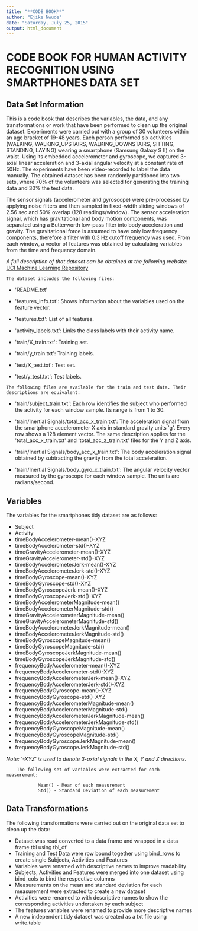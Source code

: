 ```yaml
---
title: "**CODE BOOK**"
author: "Ejike Nwude"
date: "Saturday, July 25, 2015"
output: html_document
---
```


# CODE BOOK FOR HUMAN ACTIVITY RECOGNITION USING SMARTPHONES DATA SET

## Data Set Information

This is a code book that describes the variables, the data, and any transformations or work that have been performed to clean up the original dataset. 
Experiments were carried out with a group of 30 volunteers within an age bracket of 19-48 years. Each person performed six activities (WALKING, WALKING_UPSTAIRS, WALKING_DOWNSTAIRS, SITTING, STANDING, LAYING) wearing a smartphone (Samsung Galaxy S II) on the waist. Using its embedded accelerometer and gyroscope, we captured 3-axial linear acceleration and 3-axial angular velocity at a constant rate of 50Hz. The experiments have been video-recorded to label the data manually. The obtained dataset has been randomly partitioned into two sets, where 70% of the volunteers was selected for generating the training data and 30% the test data.

The sensor signals (accelerometer and gyroscope) were pre-processed by applying noise filters and then sampled in fixed-width sliding windows of 2.56 sec and 50% overlap (128 readings/window). The sensor acceleration signal, which has gravitational and body motion components, was separated using a Butterworth low-pass filter into body acceleration and gravity. The gravitational force is assumed to have only low frequency components, therefore a filter with 0.3 Hz cutoff frequency was used. From each window, a vector of features was obtained by calculating variables from the time and frequency domain.

*A full description of that dataset can be obtained at the following website:* 
[UCI Machine Learning Repository](http://archive.ics.uci.edu/ml/datasets/Human+Activity+Recognition+Using+Smartphones)

`The dataset includes the following files:`

- 'README.txt'

- 'features_info.txt': Shows information about the variables used on the feature vector.

- 'features.txt': List of all features.

- 'activity_labels.txt': Links the class labels with their activity name.

- 'train/X_train.txt': Training set.

- 'train/y_train.txt': Training labels.

- 'test/X_test.txt': Test set.

- 'test/y_test.txt': Test labels.

`The following files are available for the train and test data. Their descriptions are equivalent:` 

- 'train/subject_train.txt': Each row identifies the subject who performed the activity for each window sample. Its range is from 1 to 30. 

- 'train/Inertial Signals/total_acc_x_train.txt': The acceleration signal from the smartphone accelerometer X axis in standard gravity units 'g'. Every row shows a 128 element vector. The same description applies for the 'total_acc_x_train.txt' and 'total_acc_z_train.txt' files for the Y and Z axis. 

- 'train/Inertial Signals/body_acc_x_train.txt': The body acceleration signal obtained by subtracting the gravity from the total acceleration. 

- 'train/Inertial Signals/body_gyro_x_train.txt': The angular velocity vector measured by the gyroscope for each window sample. The units are radians/second. 


## Variables

The variables for the smartphones tidy dataset are as follows:

* Subject
* Activity
* timeBodyAccelerometer-mean()-XYZ
* timeBodyAccelerometer-std()-XYZ
* timeGravityAccelerometer-mean()-XYZ
* timeGravityAccelerometer-std()-XYZ
* timeBodyAccelerometerJerk-mean()-XYZ
* timeBodyAccelerometerJerk-std()-XYZ
* timeBodyGyroscope-mean()-XYZ
* timeBodyGyroscope-std()-XYZ
* timeBodyGyroscopeJerk-mean()-XYZ
* timeBodyGyroscopeJerk-std()-XYZ
* timeBodyAccelerometerMagnitude-mean()
* timeBodyAccelerometerMagnitude-std()
* timeGravityAccelerometerMagnitude-mean()
* timeGravityAccelerometerMagnitude-std()
* timeBodyAccelerometerJerkMagnitude-mean()
* timeBodyAccelerometerJerkMagnitude-std()
* timeBodyGyroscopeMagnitude-mean()
* timeBodyGyroscopeMagnitude-std()
* timeBodyGyroscopeJerkMagnitude-mean()
* timeBodyGyroscopeJerkMagnitude-std()
* frequencyBodyAccelerometer-mean()-XYZ
* frequencyBodyAccelerometer-std()-XYZ
* frequencyBodyAccelerometerJerk-mean()-XYZ
* frequencyBodyAccelerometerJerk-std()-XYZ
* frequencyBodyGyroscope-mean()-XYZ
* frequencyBodyGyroscope-std()-XYZ
* frequencyBodyAccelerometerMagnitude-mean()
* frequencyBodyAccelerometerMagnitude-std()
* frequencyBodyAccelerometerJerkMagnitude-mean()
* frequencyBodyAccelerometerJerkMagnitude-std()
* frequencyBodyGyroscopeMagnitude-mean()
* frequencyBodyGyroscopeMagnitude-std()
* frequencyBodyGyroscopeJerkMagnitude-mean()
* frequencyBodyGyroscopeJerkMagnitude-std()

*Note: '-XYZ' is used to denote 3-axial signals in the X, Y and Z directions.*

        The following set of variables were extracted for each measurement:
        
                Mean() - Mean of each measurement
                Std() - Standard Deviation of each measurement
                

## Data Transformations

The following transformations were carried out on the original data set to clean up the data:

* Dataset was read converted to a data frame and wrapped in a data frame tbl using tbl_df
* Training and Test Data were row bound together using bind_rows to create single Subjects, Activities and Features
* Variables were renamed with descriptive names to improve readability
* Subjects, Activities and Features were merged into one dataset using bind_cols to bind the respective columns
* Measurements on the mean and standard deviation for each measurement were extracted to create a new dataset
* Activities were renamed to with descriptive names to show the corresponding activities undertaken by each subject
* The features variables were renamed to provide more descriptive names
* A new independent tidy dataset was created as a txt file using write.table

